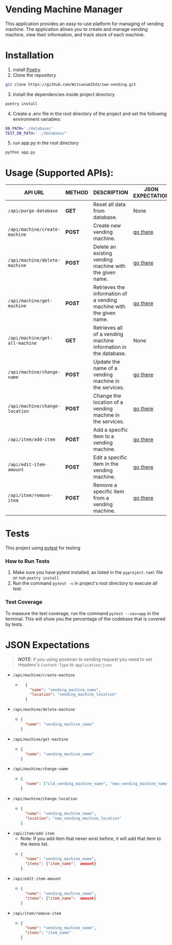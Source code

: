 # Vending Machine Manager

This application provides an easy-to-use platform for managing of vending machine.
The application allows you to create and manage vending machine,
view their information, and track stock of each machine.

# Installation

1. install [Poetry](https://python-poetry.org/docs/)
2. Clone the repository
```bash
git clone https://github.com/Witsanum2543/swe-vending.git
```
3. Install the dependencies inside project directory
```bash
poetry install
```
4. Create a .env file in the root directory of the project and set the following environment variables:
```bash
DB_PATH='./database/'
TEST_DB_PATH='../database/'
```
5. run app.py in the root directory
```bash
python app.py
```


# Usage (Supported APIs):

| API URL                      | METHOD   | DESCRIPTION                                                        | JSON EXPECTATION  |
|------------------------------|----------|--------------------------------------------------------------------|-------------------|
| `/api/purge-database`        | **GET**  | Reset all data from database.                                      | None              |
| `/api/machine/create-machine` | **POST** | Create new vending machine.                                        | [go there](#L63)  |
| `/api/machine/delete-machine` | **POST** | Delete an existing vending machine with the given name.          | [go there](#L70)  |
| `/api/machine/get-machine`   | **POST** | Retrieves the information of a vending machine with the given name. | [go there](#L76)  |
| `/api/machine/get-all-machine` | **GET**  | Retrieves all of a vending machine information in the database.    | None              |
| `/api/machine/change-name`   | **POST** | Update the name of a vending machine in the services.              | [go there](#L82)  |
| `/api/machine/change-location` | **POST** | Change the location of a vending machine in the services.          | [go there](#L88)  |
| `/api/item/add-item`         | **POST** | Add a specific item to a vending machine.                          | [go there](#L95)  |
| `/api/edit-item-amount` | **POST** | Edit a specific item in the vending machine.          | [go there](#L103) |
| `/api/item/remove-item` | **POST** | Remove a specific item from a vending machine.          | [go there](#L110) |



# Tests

This project using [pytest](https://docs.pytest.org/en/latest/) for testing

### How to Run Tests

1. Make sure you have pytest installed, as listed in the `pyproject.toml` file or run `poetry install`
2. Run the command `pytest -v` in project's root directory to execute all test.

### Test Coverage

To measure the test coverage, run the command `pytest --cov=app` in the terminal. This will show you the percentage of the codebase that is covered by tests.


# JSON Expectations
> _**NOTE**_: if you using postman to sending request you need to set Headers's `Content-Type` to `application/json`

- `/api/machine/create-machine`
  - ```JSON
      {
        "name": "vending_machine_name",
        "location": "vending_machine_location"
      }
      ```
- `/api/machine/delete-machine`
    - ```JSON
      {
        "name": "vending_machine_name"
      }
      ```
- `/api/machine/get-machine`
    - ```JSON
      {
        "name": "vending_machine_name"
      }
      ```
- `/api/machine/change-name`
    - ```JSON
      {
        "name": ["old_vending_machine_name", "new_vending_machine_name"]
      }
      ```
- `/api/machine/change-location`
    - ```JSON
      {
        "name": "vending_machine_name",
        "location": "new_vending_machine_location"
      }
      ```
- `/api/item/add-item`
    - Note: If you add item that never exist before, it will add that item to the items list.
    - ```JSON
      {
        "name": "vending_machine_name",
        "items": {"item_name":  amount}
      }
      ```
- `/api/edit-item-amount`
    - ```JSON
      {
        "name": "vending_machine_name",
        "items": {"item_name":  amount}
      }
      ```
- `/api/item/remove-item`
    - ```JSON
      {
        "name": "vending_machine_name",
        "items": "item_name"
      }
      ```
